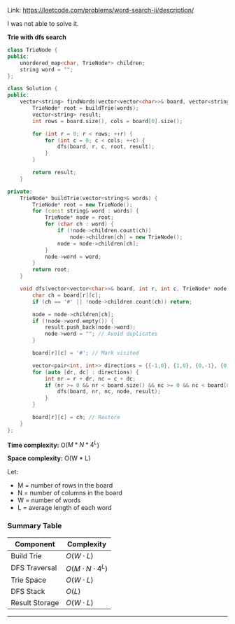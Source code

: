 Link: https://leetcode.com/problems/word-search-ii/description/

I was not able to solve it.

**Trie with dfs search**

```cpp
class TrieNode {
public:
    unordered_map<char, TrieNode*> children;
    string word = "";
};

class Solution {
public:
    vector<string> findWords(vector<vector<char>>& board, vector<string>& words) {
        TrieNode* root = buildTrie(words);
        vector<string> result;
        int rows = board.size(), cols = board[0].size();

        for (int r = 0; r < rows; ++r) {
            for (int c = 0; c < cols; ++c) {
                dfs(board, r, c, root, result);
            }
        }

        return result;
    }

private:
    TrieNode* buildTrie(vector<string>& words) {
        TrieNode* root = new TrieNode();
        for (const string& word : words) {
            TrieNode* node = root;
            for (char ch : word) {
                if (!node->children.count(ch))
                    node->children[ch] = new TrieNode();
                node = node->children[ch];
            }
            node->word = word;
        }
        return root;
    }

    void dfs(vector<vector<char>>& board, int r, int c, TrieNode* node, vector<string>& result) {
        char ch = board[r][c];
        if (ch == '#' || !node->children.count(ch)) return;

        node = node->children[ch];
        if (!node->word.empty()) {
            result.push_back(node->word);
            node->word = ""; // Avoid duplicates
        }

        board[r][c] = '#'; // Mark visited

        vector<pair<int, int>> directions = {{-1,0}, {1,0}, {0,-1}, {0,1}};
        for (auto [dr, dc] : directions) {
            int nr = r + dr, nc = c + dc;
            if (nr >= 0 && nr < board.size() && nc >= 0 && nc < board[0].size()) {
                dfs(board, nr, nc, node, result);
            }
        }

        board[r][c] = ch; // Restore
    }
};
```

**Time complexity:** O($M * N * 4^{L}$)

**Space complexity:** O(W * L)

Let:
- M = number of rows in the board
- N = number of columns in the board
- W = number of words
- L = average length of each word

### Summary Table

| Component         | Complexity        |
|-------------------|-------------------|
| Build Trie        | $O(W \cdot L)$ |
| DFS Traversal     | $O(M \cdot N \cdot 4^L)$ |
| Trie Space        | $O(W \cdot L)$ |
| DFS Stack         | $O(L)$ |
| Result Storage    | $O(W \cdot L)$ |

---